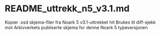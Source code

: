 # README_uttrekk_n5_v3.1.md

Kopier .xsd skjema-filer fra Noark 5 v3.1-uttrekket hit
Brukes til diff-sjekk mot Arkivverkets publiserte skjema for denne Noark 5 typeversjonen
